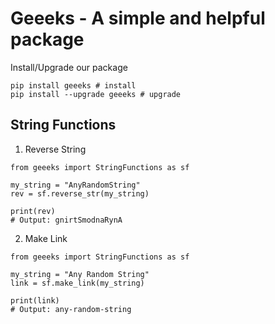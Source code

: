 # Geeeks - A simple and helpful package
Install/Upgrade our package
```
pip install geeeks # install
pip install --upgrade geeeks # upgrade
```

## String Functions
1. Reverse String
```
from geeeks import StringFunctions as sf

my_string = "AnyRandomString"
rev = sf.reverse_str(my_string)

print(rev)
# Output: gnirtSmodnaRynA
```

2. Make Link
```
from geeeks import StringFunctions as sf

my_string = "Any Random String"
link = sf.make_link(my_string)

print(link)
# Output: any-random-string
```